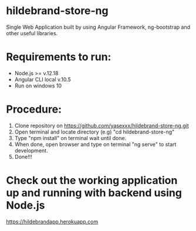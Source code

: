 # hildebrand-store-ng
Single Web Application built by using  Angular Framework, ng-bootstrap and other useful libraries.

# Requirements to run:
* Node.js >= v.12.18
* Angular CLI local v.10.5
* Run on windows 10

# Procedure:
1. Clone repository on https://github.com/yasexxx/hildebrand-store-ng.git
2. Open terminal and locate directory (e.g) "cd hildebrand-store-ng"
3. Type "npm install" on terminal wait until done.
4. When done, open browser and type on terminal "ng serve" to start development.
5. Done!!!

# Check out the working application up and running with backend using Node.js
https://hildebrandapp.herokuapp.com




